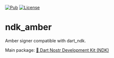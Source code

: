 [![Pub](https://img.shields.io/pub/v/ndk_amber.svg)](https://pub.dev/packages/ndk_amber)
[![License](https://img.shields.io/github/license/relaystr/ndk.svg)](LICENSE.txt)

# ndk_amber

Amber signer compatible with dart_ndk.

Main package: [🔗 Dart Nostr Development Kit (NDK)](https://pub.dev/packages/ndk)
